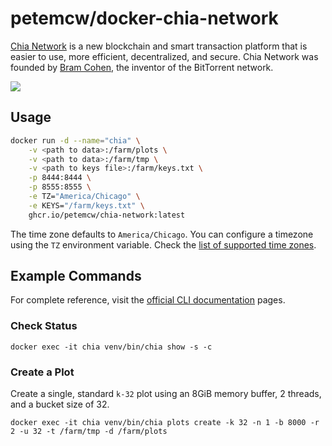 # petemcw/docker-chia-network

[Chia Network](https://www.chia.net/) is a new blockchain and smart transaction platform that is easier to use, more efficient, decentralized, and secure. Chia Network was founded by [Bram Cohen](https://www.linkedin.com/in/cohenbram/), the inventor of the BitTorrent network.

![](https://www.chia.net/android-chrome-384x384.png)

## Usage

```bash
docker run -d --name="chia" \
    -v <path to data>:/farm/plots \
    -v <path to data>:/farm/tmp \
    -v <path to keys file>:/farm/keys.txt \
    -p 8444:8444 \
    -p 8555:8555 \
    -e TZ="America/Chicago" \
    -e KEYS="/farm/keys.txt" \
    ghcr.io/petemcw/chia-network:latest
```

The time zone defaults to `America/Chicago`. You can configure a timezone using the `TZ` environment variable. Check the [list of supported time zones](https://manpages.ubuntu.com/manpages/focal/man3/DateTime::TimeZone::Catalog.3pm.html).

## Example Commands

For complete reference, visit the [official CLI documentation](https://github.com/Chia-Network/chia-blockchain/wiki/CLI-Commands-Reference) pages.

### Check Status

`docker exec -it chia venv/bin/chia show -s -c`

### Create a Plot

Create a single, standard `k-32` plot using an 8GiB memory buffer, 2 threads, and a bucket size of 32.

`docker exec -it chia venv/bin/chia plots create -k 32 -n 1 -b 8000 -r 2 -u 32 -t /farm/tmp -d /farm/plots`
